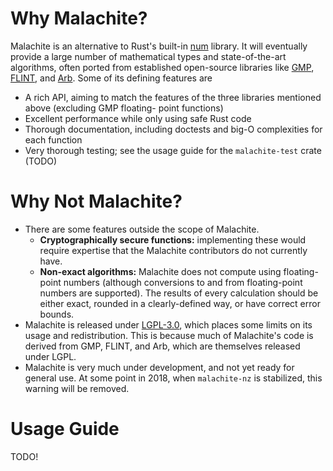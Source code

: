 # Why Malachite?

Malachite is an alternative to Rust's built-in
[num](https://github.com/rust-num/num) library. It will
eventually provide a large number of mathematical types
and state-of-the-art algorithms, often ported from
established open-source libraries like
[GMP](https://gmplib.org/),
[FLINT](http://www.flintlib.org/), and
[Arb](http://arblib.org/). Some of its defining features
are
* A rich API, aiming to match the features of the three
  libraries mentioned above (excluding GMP floating-
  point functions)
* Excellent performance while only using safe Rust code
* Thorough documentation, including doctests and big-O
  complexities for each function
* Very thorough testing; see the usage guide for the
  `malachite-test` crate (TODO)

# Why Not Malachite?

* There are some features outside the scope of Malachite.
  * **Cryptographically secure functions:** implementing
    these would require expertise that the Malachite
    contributors do not currently have.
  * **Non-exact algorithms:** Malachite does not compute
    using floating-point numbers (although conversions
    to and from floating-point numbers are supported).
    The results of every calculation should be either
    exact, rounded in a clearly-defined way, or have
    correct error bounds.
* Malachite is released under
  [LGPL-3.0](https://www.gnu.org/licenses/lgpl-3.0.en.html),
  which places some limits on its usage and
  redistribution. This is because much of Malachite's
  code is derived from GMP, FLINT, and Arb, which are
  themselves released under LGPL.
* Malachite is very much under development, and not yet
  ready for general use. At some point in 2018, when
  `malachite-nz` is stabilized, this warning will be
  removed. 

# Usage Guide
TODO!
